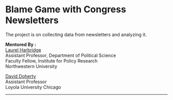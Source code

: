 Blame Game with Congress Newsletters
====================================

The project is on collecting data from newsletters and analyzing it. <br>

**Mentored By :** <br/>
[Laurel Harbridge](http://faculty.wcas.northwestern.edu/~lmh735/)<br/>
Assistant Professor, Department of Political Science<br/>
Faculty Fellow, Institute for Policy Research<br/>
Northwestern University<br/>

[David Doherty](http://orion.luc.edu/~ddoherty/)<br/>
Assistant Professor<br/>
Loyola University Chicago<br/>

------------------------------------------------------------
